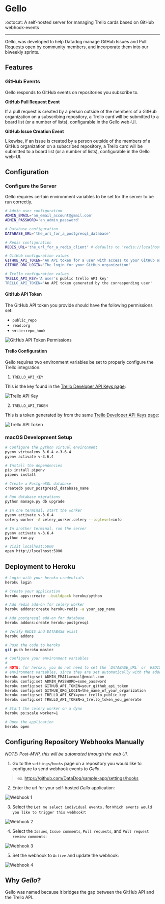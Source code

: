 # Gello
:octocat: A self-hosted server for managing Trello cards based on GitHub webhook-events
___

Gello, was developed to help Datadog manage GitHub Issues and Pull Requests open by community members, and incorporate them into our biweekly sprints.

## Features
### GitHub Events
Gello responds to GitHub events on repositories you subscribe to.

**GitHub Pull Request Event**

If a pull request is created by a person outside of the members of a GitHub organization on a subscribing repository, a Trello card will be submitted to a board list (or a number of lists), configurable in the Gello web-UI.

**GitHub Issue Creation Event**

Likewise, if an issue is created by a person outside of the members of a GitHub organization on a subscribed repository, a Trello card will be submitted to a board list (or a number of lists), configurable in the Gello web-UI.

## Configuration
### Configure the Server

Gello requires certain environment variables to be set for the server to be run correctly.

```bash
# Admin user configuration
ADMIN_EMAIL='an_email_account@gmail.com'
ADMIN_PASSWORD='an_admin_password'

# Database configuration
DATABASE_URL='the_url_for_a_postgresql_database'

# Redis configuration
REDIS_URL='the_url_for_a_redis_client' # defaults to 'redis://localhost:6379/0'

# GitHub configuration values
GITHUB_API_TOKEN='An API token for a user with access to your GitHub organization'
GITHUB_ORG_LOGIN='The login for your GitHub organization'

# Trello configuration values
TRELLO_API_KEY='A user's public trello API key'
TRELLO_API_TOKEN='An API token generated by the corresponding user'
```

#### GitHub API Token

The GitHub API token you provide should have the following permissions set:

* `public_repo`
* `read:org`
* `write:repo_hook`

![GitHub API Token Permissions](/images/permissions.png)

#### Trello Configuration

Gello requires two environment variables be set to properly configure the Trello integration.

1. `TRELLO_API_KEY`

This is the key found in the [Trello Developer API Keys page](https://trello.com/app-key):

![Trello API Key](/images/developer_api_key.png)

2. `TRELLO_API_TOKEN`

This is a token generated by from the same [Trello Developer API Keys page](https://trello.com/app-key):

![Trello API Token](/images/trello_api_token.png)

### macOS Development Setup

```bash
# Configure the python virtual environment
pyenv virtualenv 3.6.4 v-3.6.4
pyenv activate v-3.6.4

# Install the dependencies
pip install pipenv
pipenv install

# Create a PostgreSQL database
createdb your_postgresql_database_name

# Run database migrations
python manage.py db upgrade

# In one terminal, start the worker
pyenv activate v-3.6.4
celery worker -A celery_worker.celery --loglevel=info

# In another terminal, run the server
pyenv activate v-3.6.4
python run.py

# Visit localhost:5000
open http://localhost:5000
```

## Deployment to Heroku

```bash
# Login with your heroku credentials
heroku login

# Create your application
heroku apps:create --buildpack heroku/python

# Add redis add-on for celery worker
heroku addons:create heroku-redis -a your_app_name

# Add postgresql add-on for database
heroku addons:create heroku-postgresql

# Verify REDIS and DATABASE exist
heroku addons

# Push the code to heroku
git push heroku master

# Configure your environment variables
#
# NOTE: for heroku, you do not need to set the `DATABASE_URL` or `REDIS_URL`
# environment variables, since they are set automatically with the addons
heroku config:set ADMIN_EMAIL=email@email.com
heroku config:set ADMIN_PASSWORD=some_password
heroku config:set GITHUB_API_TOKEN=your_github_api_token
heroku config:set GITHUB_ORG_LOGIN=the_name_of_your_organization
heroku config:set TRELLO_API_KEY=your_trello_public_key
heroku config:set TRELLO_API_TOKEN=a_trello_token_you_generate

# Start the celery worker on a dyno
heroku ps:scale worker=1

# Open the application
heroku open
```

## Configuring Repository Webhooks Manually

_NOTE: Post-MVP, this will be automated through the web UI._

1. Go to the `settings/hooks` page on a repository you would like to configure to send webhook events to _Gello_.

> ex. https://github.com/DataDog/sample-app/settings/hooks

2. Enter the url for your self-hosted _Gello_ application:

![Webhook 1](/images/webhook1.png)

3. Select the `Let me select individual events.` for `Which events would you like to trigger this webhook?`:

![Webhook 2](/images/webhook2.png)

4. Select the `Issues`, `Issue comments`, `Pull requests`, and `Pull request review comments`:

![Webhook 3](/images/webhook3.png)

5. Set the webhook to `Active` and update the webhook:

![Webhook 4](/images/webhook4.png)

## Why _Gello_?
Gello was named because it bridges the gap between the GitHub API and the Trello API.
